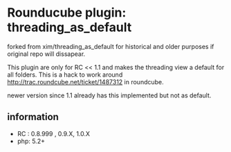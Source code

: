 # Rounducube plugin: threading_as_default 

forked from xim/threading_as_default for historical and older purposes if original repo will dissapear.

This plugin are only for RC << 1.1 and makes the threading view a default for all folders.
This is a hack to work around http://trac.roundcube.net/ticket/1487312 in roundcube.

newer version since 1.1 already has this implemented but not as default.

## information

* RC : 0.8.999 , 0.9.X, 1.0.X
* php: 5.2+
